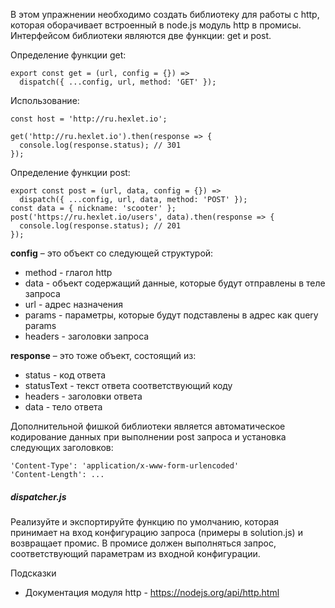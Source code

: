 В этом упражнении необходимо создать библиотеку для работы с http, которая оборачивает встроенный в node.js модуль http в промисы. Интерфейсом библиотеки являются две функции: get и post.

Определение функции get:

```
export const get = (url, config = {}) =>
  dispatch({ ...config, url, method: 'GET' });
```

Использование:

```
const host = 'http://ru.hexlet.io';

get('http://ru.hexlet.io').then(response => {
  console.log(response.status); // 301
});
```

Определение функции post:
```
export const post = (url, data, config = {}) =>
  dispatch({ ...config, url, data, method: 'POST' });
const data = { nickname: 'scooter' };
post('https://ru.hexlet.io/users', data).then(response => {
  console.log(response.status); // 201
});
```
**config** – это объект со следующей структурой:
* method - глагол http
* data - объект содержащий данные, которые будут отправлены в теле запроса
* url - адрес назначения
* params - параметры, которые будут подставлены в адрес как query params
* headers - заголовки запроса

**response** – это тоже объект, состоящий из:
* status - код ответа
* statusText - текст ответа соответствующий коду
* headers - заголовки ответа
* data - тело ответа

Дополнительной фишкой библиотеки является автоматическое кодирование данных при выполнении post запроса и установка следующих заголовков:
```
'Content-Type': 'application/x-www-form-urlencoded'
'Content-Length': ...
```

##### dispatcher.js
Реализуйте и экспортируйте функцию по умолчанию, которая принимает на вход конфигурацию запроса (примеры в solution.js) и возвращает промис. В промисе должен выполняться запрос, соответствующий параметрам из входной конфигурации.

Подсказки
* Документация модуля http - https://nodejs.org/api/http.html
